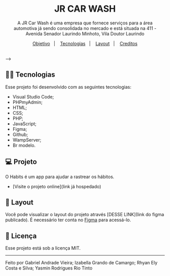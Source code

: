 <h1 align="center">JR CAR WASH</h1>

<p align="center">A JR Car Wash é uma empresa que fornece serviços para a área automotiva já sendo consolidada no mercado e está situada na 411 - Avenida Senador Laurindo Minhoto, Vila Doutor Laurindo</p>

<p align="center">
  <a href="#-tecnologias">Objetivo</a>&nbsp;&nbsp;&nbsp;|&nbsp;&nbsp;&nbsp;
  <a href="#-projeto">Tecnologias</a>&nbsp;&nbsp;&nbsp;|&nbsp;&nbsp;&nbsp;
  <a href="#-layout">Layout</a>&nbsp;&nbsp;&nbsp;|&nbsp;&nbsp;&nbsp;
  <a href="#memo-licença">Creditos</a>
</p>

<!-- <p align="center">
  <img alt="imagem licenca" src="https://cdn-icons-png.flaticon.com/512/3206/3206042.png">
</p> -->

<br>

<!-- <p align="center">
  <!-- <img alt="Imagem do projeto" src="./.github/Preview.jpg" width="100%"> -->
<!-- </p> --> -->

## 👨‍💻 Tecnologias

Esse projeto foi desenvolvido com as seguintes tecnologias:

-	Visual Studio Code;
-	PHPmyAdmin;
-	HTML;
-	CSS;
-	PHP;
-	JavaScript;
-	Figma;
-	Github;
-	WampServer;
-	Br modelo.


## 💻 Projeto

O Habits é um app para ajudar a rastrear os hábitos.
- [Visite o projeto online](link já hospedado)

## 🔖 Layout

Você pode visualizar o layout do projeto através [DESSE LINK](link do figma publicado). É necessário ter conta no [Figma](https://figma.com) para acessá-lo.

## :memo: Licença

Esse projeto está sob a licença MIT.

---

Feito por Gabriel Andrade Vieira; Izabella Grando de Camargo; Rhyan Ely Costa e Silva; Yasmin Rodrigues Rio Tinto
